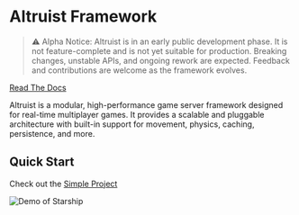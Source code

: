 # Altruist Framework

> ⚠️ Alpha Notice: Altruist is in an early public development phase. It is not feature-complete and is not yet suitable for production. Breaking changes, unstable APIs, and ongoing rework are expected. Feedback and contributions are welcome as the framework evolves.

[Read The Docs](https://altruist-docs.vercel.app)

Altruist is a modular, high-performance game server framework designed for real-time multiplayer games. It provides a scalable and pluggable architecture with built-in support for movement, physics, caching, persistence, and more.

## Quick Start

Check out the [Simple Project](https://github.com/Vulcaine/Altruist/tree/main/Examples/SimpleProject)

![Demo of Starship](Assets/Videos/starship.gif)

